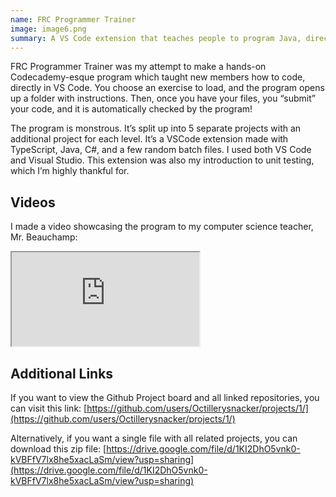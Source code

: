 ```yaml
---
name: FRC Programmer Trainer
image: image6.png
summary: A VS Code extension that teaches people to program Java, directly in VS Code.
---
```

FRC Programmer Trainer was my attempt to make a hands-on Codecademy-esque program which taught new members how to code, directly in VS Code. You choose an exercise to load, and the program opens up a folder with instructions. Then, once you have your files, you “submit” your code, and it is automatically checked by the program!

The program is monstrous. It’s split up into 5 separate projects with an additional project for each level. It’s a VSCode extension made with TypeScript, Java, C#, and a few random batch files. I used both VS Code and Visual Studio. This extension was also my introduction to unit testing, which I’m highly thankful for.

## Videos

I made a video showcasing the program to my computer science teacher, Mr. Beauchamp:

<iframe src="https://drive.google.com/file/d/1rG-efakl6TZ96u9x-ZeqHwo6dBh83MsO/preview" class="video"></iframe>

## Additional Links

If you want to view the Github Project board and all linked repositories, you can visit this link: [https://github.com/users/Octillerysnacker/projects/1/](https://github.com/users/Octillerysnacker/projects/1/)

Alternatively, if you want a single file with all related projects, you can download this zip file:
[https://drive.google.com/file/d/1KI2DhO5vnk0-kVBFfV7lx8he5xacLaSm/view?usp=sharing](https://drive.google.com/file/d/1KI2DhO5vnk0-kVBFfV7lx8he5xacLaSm/view?usp=sharing)
